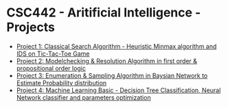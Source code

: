 # CSC442 - Aritificial Intelligence - Projects
* [Project 1: Classical Search Algorithm - Heuristic Minmax algorithm and IDS on Tic-Tac-Toe Game ](https://github.com/shiningstark/CSC442-AI-Projects/tree/master/Project%201)
* [Project 2: Modelchecking & Resolution Algorithm in first order & propositional order logic](https://github.com/shiningstark/CSC442-AI-Projects/tree/master/Project%201)
* [Project 3: Enumeration & Sampling Algorithm in Baysian Network to Estimate Probability distribution](https://github.com/shiningstark/CSC442-AI-Projects/tree/master/Project%201)
* [Project 4: Machine Learning Basic - Decision Tree Classification, Neural Network classifier and parameters optimization](https://github.com/shiningstark/CSC442-AI-Projects/tree/master/Project%201)
